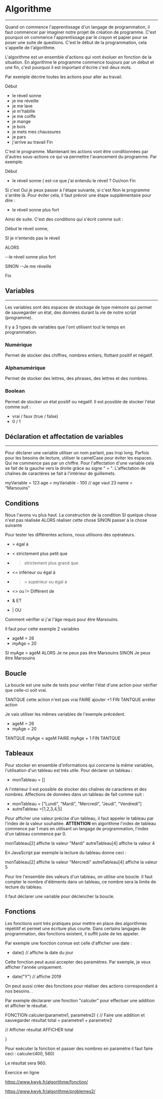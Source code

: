 # Algorithme
-------------

Quand on commence l'apprentissage d'un langage de programmation, il faut commencer par imaginer notre projet de création de programme. 
C'est pourquoi on commence l'apprentissage par le crayon et papier pour se poser une suite de questions. 
C'est le début de la programmation, cela s'appelle de l'algorithme. 

L'algorithme est un ensemble d'actions qui vont évoluer en fonction de la situation. 
En algorithme le programme commence toujours par un début et une fin, c'est pourquoi il est important d'écrire c'est deux mots.

Par exemple décrire toutes les actions pour aller au travail. 

Début
- le réveil sonne
- je me réveille
- je me lave
- je m'habille
- je me coiffe
- je mange 
- je bois
- je mets mes chaussures
- je pars
- j'arrive au travail
Fin

C'est le programme. Maintenant les actions vont être conditionnées par d'autres sous-actions ce qui va permettre l'avancement du programme. 
Par exemple. 

Début
- le réveil sonne ( est-ce que j'ai entendu le réveil ? Oui/non
Fin

Si c'est Oui je peux passer à l'étape suivante, si c'est Non le programme s'arrête là. 
Pour éviter cela, il faut prévoir une étape supplémentaire pour dire :
- le réveil sonne plus fort 

Ainsi de suite. 
C'est des conditions qui s'écrit comme suit :

Début
le réveil sonne,

SI je n'entends pas le réveil

ALORS

--le réveil sonne plus fort

SINON
--Je me réveille

Fin




## Variables
-------------

Les variables sont des espaces de stockage de type mémoire qui permet de sauvegarder un état, des données
durant la vie de notre script (programme). 

Il y a 3 types de variables que l'ont utilisent tout le temps en programmation. 

### Numérique

Permet de stocker des chiffres, nombres entiers, flottant positif et négatif. 


### Alphanumérique

Permet de stocker des lettres, des phrases, des lettres et des nombres. 



### Boolean

Permet de stocker un état positif ou négatif. 
Il est possible de stocker l'état comme suit :
- vrai / faux (true / false)
- 0 / 1


## Déclaration et affectation de variables
----------------------------

Pour déclarer une variable utiliser un nom parlant, pas trop long. Parfois pour les besoins de lecture,
utiliser le camelCase pour éviter les espaces. 
Qui ne commence pas par un chiffre. 
Pour l'affectation d'une variable cela se fait de la gauche vers la droite grâce au signe " = ". 
L'affectation de chaînes de caractères se fait à l'intérieur de guillemets. 


myVariable = 123
age = myVariable - 100       // age vaut 23
name = "Marsouins"


## Conditions

Nous l'avons vu plus haut. La construction de la condition
SI quelque chose n'est pas réalisée
ALORS réaliser cette chose
SINON passer à la chose suivante

Pour tester les différentes actions, nous utilisons des opérateurs. 
- = égal à
- < strictement plus petit que
- > strictement plus grand que
- <= inférieur ou égal à
- >= supérieur ou égal à

- <> ou != Différent de
- & ET
- | OU
 

Comment vérifier si j'ai l'âge requis pour être Marsouins. 

Il faut pour cette exemple 2 variables
- ageM = 26
- myAge = 20

SI myAge > ageM ALORS
Je ne peux pas être Marsouins
SINON
Je peux être Marsouins


## Boucle

La boucle est une suite de tests pour vérifier l'état d'une action pour vérifier que celle-ci soit vrai. 

TANTQUE cette action n'est pas vrai
FAIRE ajouter +1
FIN TANTQUE arrêter action

Je vais utiliser les mêmes variables de l'exemple précédent. 
- ageM = 26
- myAge = 20

TANTQUE myAge < ageM
FAIRE myAge + 1
FIN TANTQUE




## Tableaux

Pour stocker en ensemble d'informations qui concerne la même variables, l'utilisation d'un tableau est très utile. 
Pour déclarer un tableau :
- monTableau = []

A l'intérieur il est possible de stocker des chaînes de caractères et des nombres. 
Affections de données dans un tableau de fait comme suit :

- monTableau = ["Lundi", "Mardi", "Mercredi", "Jeudi", "Vendredi"]
- autreTableau =[1,2,3,4,5]

Pour afficher une valeur précise d'un tableau, il faut appeler le tableau par l'index de la valeur souhaitée. 
**ATTENTION** en algorithme l'index de tableau commence par 1 mais en utilisant un langage de programmation, l'index d'un tableau commence par 0.

monTableau[2] affiche la valeur "Mardi"
autreTableau[4] affiche la valeur 4

En JavaScript par exemple la lecture du tableau donne ceci :

monTableau[2] affiche la valeur "Mercredi"
autreTableau[4] affiche la valeur 5

Pour lire l'ensemble des valeurs d'un tableau, on utilise une boucle. 
Il faut compter le nombre d'éléments dans un tableau, ce nombre sera la limite de lecture du tableau. 

Il faut déclarer une variable pour déclencher la boucle. 








## Fonctions

Les fonctions sont très pratiques pour mettre en place des algorithmes répétitif et permet une écriture plus courte. 
Dans certains langages de programmation, des fonctions existent, il suffit juste de les appeler. 

Par exemple une fonction connue est celle d'afficher une date :
- date()     // affiche la date du jour

Cette fonction peut aussi accepter des paramètres. Par exemple, je veux afficher l'année uniquement. 
- date("Y")  // affiche 2019

On peut aussi créer des fonctions pour réaliser des actions correspondant à nos besoins. . 

Par exemple déclararer une fonction "calculer" pour effectuer une addition et afficher le résultat. 

FONCTION calculer(parametre1, parametre2)
{
  // Faire une addition et sauvegarder résultat
  total = parametre1 + parametre2

  // Afficher résultat
  AFFICHER total

}

Pour exécuter la fonction et passer des nombres en paramètre il faut faire ceci :
calculer(400, 560)

Le résultat sera 960. 
























Exercice en ligne

https://www.kwyk.fr/algorithme/fonction/

https://www.kwyk.fr/algorithme/problemes2/
